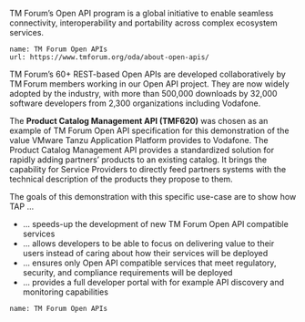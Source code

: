 TM Forum’s Open API program is a global initiative to enable seamless connectivity, interoperability and portability across complex ecosystem services.

```dashboard:create-dashboard
name: TM Forum Open APIs
url: https://www.tmforum.org/oda/about-open-apis/
```

TM Forum’s 60+ REST-based Open APIs are developed collaboratively by TM Forum members working in our Open API project. They are now widely adopted by the industry, with more than 500,000 downloads by 32,000 software developers from 2,300 organizations including Vodafone.

The **Product Catalog Management API (TMF620)** was chosen as an example of TM Forum Open API specification for this demonstration of the value VMware Tanzu Application Platform provides to Vodafone.
The Product Catalog Management API provides a standardized solution for rapidly adding partners’ products to an existing catalog. It brings the capability for Service Providers to directly feed partners systems with the technical description of the products they propose to them. 

The goals of this demonstration with this specific use-case are to show how TAP ...
- ... speeds-up the development of new TM Forum Open API compatible services
- ... allows developers to be able to focus on delivering value to their users instead of caring about how their services will be deployed
- ... ensures only Open API compatible services that meet regulatory, security, and compliance requirements will be deployed 
- ... provides a full developer portal with for example API discovery and monitoring capabilities

```dashboard:delete-dashboard
name: TM Forum Open APIs
```

